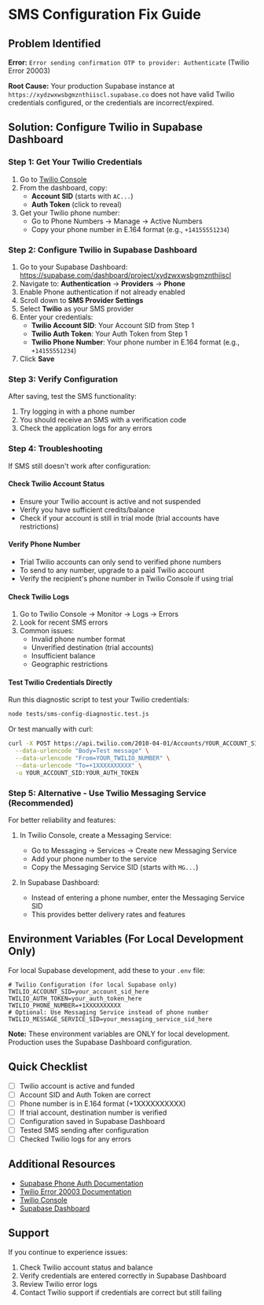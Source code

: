 # SMS Configuration Fix Guide

## Problem Identified

**Error:** `Error sending confirmation OTP to provider: Authenticate` (Twilio Error 20003)

**Root Cause:** Your production Supabase instance at `https://xydzwxwsbgmznthiiscl.supabase.co` does not have valid Twilio credentials configured, or the credentials are incorrect/expired.

## Solution: Configure Twilio in Supabase Dashboard

### Step 1: Get Your Twilio Credentials

1. Go to [Twilio Console](https://console.twilio.com/)
2. From the dashboard, copy:
   - **Account SID** (starts with `AC...`)
   - **Auth Token** (click to reveal)
3. Get your Twilio phone number:
   - Go to Phone Numbers → Manage → Active Numbers
   - Copy your phone number in E.164 format (e.g., `+14155551234`)

### Step 2: Configure Twilio in Supabase Dashboard

1. Go to your Supabase Dashboard: https://supabase.com/dashboard/project/xydzwxwsbgmznthiiscl
2. Navigate to: **Authentication** → **Providers** → **Phone**
3. Enable Phone authentication if not already enabled
4. Scroll down to **SMS Provider Settings**
5. Select **Twilio** as your SMS provider
6. Enter your credentials:
   - **Twilio Account SID**: Your Account SID from Step 1
   - **Twilio Auth Token**: Your Auth Token from Step 1
   - **Twilio Phone Number**: Your phone number in E.164 format (e.g., `+14155551234`)
7. Click **Save**

### Step 3: Verify Configuration

After saving, test the SMS functionality:

1. Try logging in with a phone number
2. You should receive an SMS with a verification code
3. Check the application logs for any errors

### Step 4: Troubleshooting

If SMS still doesn't work after configuration:

#### Check Twilio Account Status
- Ensure your Twilio account is active and not suspended
- Verify you have sufficient credits/balance
- Check if your account is still in trial mode (trial accounts have restrictions)

#### Verify Phone Number
- Trial Twilio accounts can only send to verified phone numbers
- To send to any number, upgrade to a paid Twilio account
- Verify the recipient's phone number in Twilio Console if using trial

#### Check Twilio Logs
1. Go to Twilio Console → Monitor → Logs → Errors
2. Look for recent SMS errors
3. Common issues:
   - Invalid phone number format
   - Unverified destination (trial accounts)
   - Insufficient balance
   - Geographic restrictions

#### Test Twilio Credentials Directly

Run this diagnostic script to test your Twilio credentials:

```bash
node tests/sms-config-diagnostic.test.js
```

Or test manually with curl:

```bash
curl -X POST https://api.twilio.com/2010-04-01/Accounts/YOUR_ACCOUNT_SID/Messages.json \
  --data-urlencode "Body=Test message" \
  --data-urlencode "From=YOUR_TWILIO_NUMBER" \
  --data-urlencode "To=+1XXXXXXXXXX" \
  -u YOUR_ACCOUNT_SID:YOUR_AUTH_TOKEN
```

### Step 5: Alternative - Use Twilio Messaging Service (Recommended)

For better reliability and features:

1. In Twilio Console, create a Messaging Service:
   - Go to Messaging → Services → Create new Messaging Service
   - Add your phone number to the service
   - Copy the Messaging Service SID (starts with `MG...`)

2. In Supabase Dashboard:
   - Instead of entering a phone number, enter the Messaging Service SID
   - This provides better delivery rates and features

## Environment Variables (For Local Development Only)

For local Supabase development, add these to your `.env` file:

```env
# Twilio Configuration (for local Supabase only)
TWILIO_ACCOUNT_SID=your_account_sid_here
TWILIO_AUTH_TOKEN=your_auth_token_here
TWILIO_PHONE_NUMBER=+1XXXXXXXXXX
# Optional: Use Messaging Service instead of phone number
TWILIO_MESSAGE_SERVICE_SID=your_messaging_service_sid_here
```

**Note:** These environment variables are ONLY for local development. Production uses the Supabase Dashboard configuration.

## Quick Checklist

- [ ] Twilio account is active and funded
- [ ] Account SID and Auth Token are correct
- [ ] Phone number is in E.164 format (+1XXXXXXXXXX)
- [ ] If trial account, destination number is verified
- [ ] Configuration saved in Supabase Dashboard
- [ ] Tested SMS sending after configuration
- [ ] Checked Twilio logs for any errors

## Additional Resources

- [Supabase Phone Auth Documentation](https://supabase.com/docs/guides/auth/phone-login)
- [Twilio Error 20003 Documentation](https://www.twilio.com/docs/errors/20003)
- [Twilio Console](https://console.twilio.com/)
- [Supabase Dashboard](https://supabase.com/dashboard)

## Support

If you continue to experience issues:
1. Check Twilio account status and balance
2. Verify credentials are entered correctly in Supabase Dashboard
3. Review Twilio error logs
4. Contact Twilio support if credentials are correct but still failing